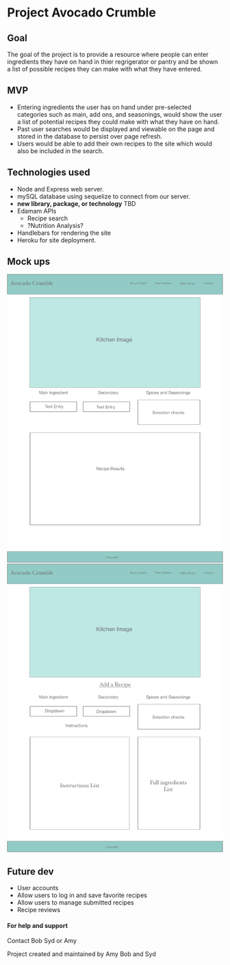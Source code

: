 # Project Avocado Crumble

## Goal
The goal of the project is to provide a resource where people can enter ingredients they have on hand in thier regrigerator or pantry and be shown a list of possible recipes they can make with what they have entered.

## MVP
* Entering ingredients the user has on hand under pre-selected categories such as main, add ons, and seasonings, would show the user a list of potential recipes they could make with what they have on hand.
* Past user searches would be displayed and viewable on the page and stored in the database to persist over page refresh.
* Users would be able to add their own recipes to the site which would also be included in the search.

## Technologies used
* Node and Express web server.
* mySQL database using sequelize to connect from our server.
* **new library, package, or technology** TBD
* Edamam APIs
  * Recipe search
  * ?Nutrition Analysis?
* Handlebars for rendering the site
* Heroku for site deployment.

## Mock ups
![recipe search](readmeimg/Mockup1.png "Recipe Search")  
![add recipe](readmeimg/Mockup2.png "Recipe Search")

## Future dev
* User accounts
 * Allow users to log in and save favorite recipes
 * Allow users to manage submitted recipes
* Recipe reviews

#### For help and support
Contact Bob Syd or Amy

Project created and maintained by Amy Bob and Syd
